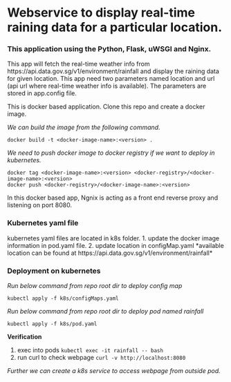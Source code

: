 # Webservice to display real-time raining data for a particular location.

### This application using the Python, Flask, uWSGI and Nginx. 

<p>This app will fetch the real-time weather info from https://api.data.gov.sg/v1/environment/rainfall and display the raining data for given location.
This app need two parameters named location and url (api url where real-time weather info is available). 
The parameters are stored in app.config file.
</p>

<p>This is docker based application. Clone this repo and create a docker image. 

*We can build the image from the following command.*
```
docker build -t <docker-image-name>:<version> .
```
*We need to push docker image to docker registry if we want to deploy in kubernetes.*
```
docker tag <docker-image-name>:<version> <docker-registry>/<docker-image-name>:<version>
docker push <docker-registry>/<docker-image-name>:<version>
```

In this docker based app, Ngnix is acting as a front end reverse proxy and listening on port 8080.
</p>

### Kubernetes yaml file
<p> kubernetes yaml files are located in k8s folder. 
1. update the docker image information in pod.yaml file.
2. update location in configMap.yaml *available location can be found at https://api.data.gov.sg/v1/environment/rainfall* </p>

### Deployment on kubernetes

*Run below command from repo root dir to deploy config map*
```
kubectl apply -f k8s/configMaps.yaml 
```
*Run below command from repo root dir to deploy pod named rainfall*
```
kubectl apply -f k8s/pod.yaml
```

**Verification**
1. exec into pods ```kubectl exec -it rainfall -- bash```
2. run curl to check webpage ```curl -v http://localhost:8080```

*Further we can create a k8s service to access webpage from outside pod.*